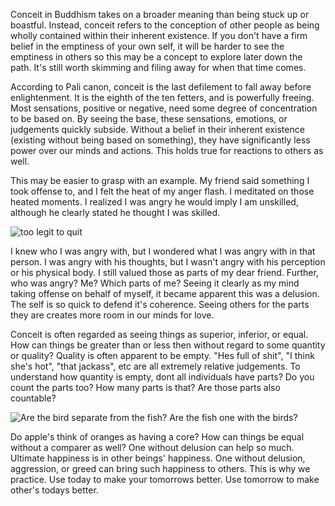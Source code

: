 Conceit in Buddhism takes on a broader meaning than being stuck up or boastful. Instead, conceit refers to the conception of other people as being wholly contained within their inherent existence. If you don't have a firm belief in the emptiness of your own self, it will be harder to see the emptiness in others so this may be a concept to explore later down the path. It's still worth skimming and filing away for when that time comes. 

According to Pali canon, conceit is the last defilement to fall away before enlightenment. It is the eighth of the ten fetters, and is powerfully freeing. Most sensations, positive or negative, need some degree of concentration to be based on. By seeing the base, these sensations, emotions, or judgements quickly subside. Without a belief in their inherent existence (existing without being based on something), they have significantly less power over our minds and actions. This holds true for reactions to others as well. 

This may be easier to grasp with an example. My friend said something I took offense to, and I felt the heat of my anger flash. I meditated on those heated moments. I realized I was angry he would imply I am unskilled, although he clearly stated he thought I was skilled. 

![too legit to quit](https://media.giphy.com/media/lOGJZuQRTqW8E/giphy.gif)

I knew who I was angry with, but I wondered what I was angry with in that person. I was angry with his thoughts, but I wasn't angry with his perception or his physical body. I still valued those as parts of my dear friend. Further, who was angry? Me? Which parts of me? Seeing it clearly as my mind taking offense on behalf of myself, it became apparent this was a delusion. The self is so quick to defend it's coherence. Seeing others for the parts they are creates more room in our minds for love.

Conceit is often regarded as seeing things as superior, inferior, or equal. How can things be greater than or less then without regard to some quantity or quality? Quality is often apparent to be empty. "Hes full of shit", "I think she's hot", "that jackass", etc are all extremely relative judgements. To understand how quantity is empty, dont all individuals have parts? Do you count the parts too? How many parts is that? Are those parts also countable?

![Are the bird separate from the fish? Are the fish one with the birds?](https://upload.wikimedia.org/wikipedia/en/4/4c/Sky_and_Water_I.jpg)

Do apple's think of oranges as having a core? How can things be equal without a comparer as well? One without delusion can help so much. Ultimate happiness is in other beings' happiness. One without delusion, aggression, or greed can bring such happiness to others. This is why we practice. Use today to make your tomorrows better. Use tomorrow to make other's todays better.
